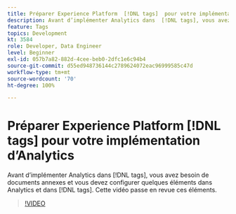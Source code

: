 ```yaml
---
title: Préparer Experience Platform  [!DNL tags]  pour votre implémentation d’Analytics
description: Avant d’implémenter Analytics dans  [!DNL tags], vous avez besoin de documents annexes et vous devez configurer quelques éléments dans Analytics et dans  [!DNL tags]. Cette vidéo passe en revue ces éléments.
feature: Tags
topics: Development
kt: 3584
role: Developer, Data Engineer
level: Beginner
exl-id: 057b7a82-882d-4cee-beb0-2dfc1e6c94b4
source-git-commit: d55ed948736144c2789624072eac96999585c47d
workflow-type: tm+mt
source-wordcount: '70'
ht-degree: 100%

---
```


# Préparer Experience Platform [!DNL tags] pour votre implémentation d’Analytics

Avant d’implémenter Analytics dans [!DNL tags], vous avez besoin de documents annexes et vous devez configurer quelques éléments dans Analytics et dans [!DNL tags]. Cette vidéo passe en revue ces éléments.

>[!VIDEO](https://video.tv.adobe.com/v/28752/?quality=12&learn=on)
